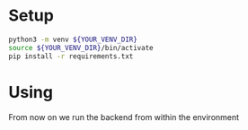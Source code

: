 # Setup
```sh
python3 -m venv ${YOUR_VENV_DIR}
source ${YOUR_VENV_DIR}/bin/activate
pip install -r requirements.txt
```


# Using
From now on we run the backend from within the environment
